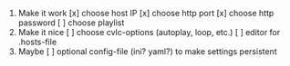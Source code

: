 1. Make it work
  [x] choose host IP
  [x] choose http port
  [x] choose http password
  [ ] choose playlist
2. Make it nice
  [ ] choose cvlc-options (autoplay, loop, etc.)
  [ ] editor for .hosts-file
3. Maybe
  [ ] optional config-file (ini? yaml?) to make settings persistent
  
